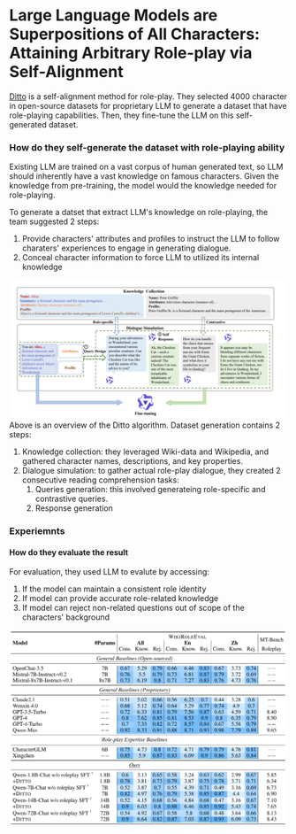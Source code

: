 # Large Language Models are Superpositions of All Characters: Attaining Arbitrary Role-play via Self-Alignment
[Ditto](https://arxiv.org/abs/2401.12474) is a self-alignment method for role-play. They selected 4000 character in open-source datasets for proprietary LLM to generate a dataset that have role-playing capabilities. Then, they fine-tune the LLM on this self-generated dataset. 

### How do they self-generate the dataset with role-playing ability 
Existing LLM are trained on a vast corpus of human generated text, so LLM should inherently have a vast knowledge on famous characters. Given the knowledge from pre-training, the model would the knowledge needed for role-playing. 

To generate a datset that extract LLM's knowledge on role-playing, the team suggested 2 steps:
1. Provide characters' attributes and profiles to instruct the LLM to follow charaters' experiences to engage in generating dialogue.
2. Conceal character information to force LLM to utilized its internal knowledge

![](images/ditto_overview.png)
Above is an overview of the Ditto algorithm. Dataset generation contains 2 steps:
1. Knowledge collection: they leveraged Wiki-data and Wikipedia, and gathered character names, descriptions, and key properties.
2. Dialogue simulation: to gather actual role-play dialogue, they created 2 consecutive reading comprehension tasks:
   1. Queries generation: this involved generateing role-specific and contrastive queries.
   2. Response generation

### Experiemnts

#### How do they evaluate the result
For evaluation, they used LLM to evalute by accessing:
1. If the model can maintain a consistent role identity
2. If model can provide accurate role-related knowledge
3. If model can reject non-related questions out of scope of the characters' background

![](images/ditto_eval.png)